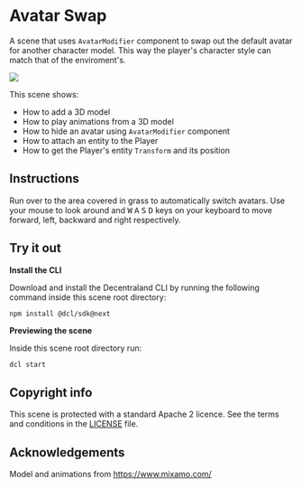 # Avatar Swap
A scene that uses `AvatarModifier` component to swap out the default avatar for another character model. This way the player's character style can match that of the enviroment's.

![](screenshots/avatar-swap.gif)

This scene shows:
- How to add a 3D model
- How to play animations from a 3D model
- How to hide an avatar using `AvatarModifier` component
- How to attach an entity to the Player
- How to get the Player's entity `Transform` and its position

## Instructions
Run over to the area covered in grass to automatically switch avatars. Use your mouse to look around and <kbd>W</kbd> <kbd>A</kbd> <kbd>S</kbd> <kbd>D</kbd> keys on your keyboard to move forward, left, backward and right respectively.

## Try it out

**Install the CLI**

Download and install the Decentraland CLI by running the following command inside this scene root directory:

```bash
npm install @dcl/sdk@next
```

**Previewing the scene**

Inside this scene root directory run:

```
dcl start
```

## Copyright info

This scene is protected with a standard Apache 2 licence. See the terms and conditions in the [LICENSE](/LICENSE) file.

## Acknowledgements

Model and animations from https://www.mixamo.com/
